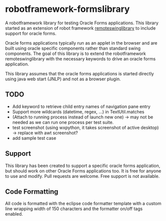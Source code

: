 # robotframework-formslibrary

A robotframework library for testing Oracle Forms applications.
This library started as an extension of robot framework [remoteswinglibrary](https://github.com/robotframework/remoteswinglibrary) to include support for oracle forms.

Oracle forms applications typically run as an applet in the browser and are built using oracle specific components rather than standard swing components.
The goal of this library is to extend the robotframework remoteswinglibrary with the necessary keywords to drive an oracle forms application.

This library assumes that the oracle forms applications is started directly using java web start (JNLP) and not as a browser plugin.


## TODO
* Add keyword to retrieve child entry names of navigation pane entry 
* Support more wildcards (datetime, regex, ...) in TextUtil.matches
* (Attach to running process instead of launch new one) -> may not be needed as we can run one process per test suite.
* test screenshot (using wxpython, it takes screenshot of active desktop) -> replace with awt screenshot?
* add sample test case

## Support

This library has been created to support a specific oracle forms application, but should work on other Oracle Forms applications too. It is free for anyone to use and modify. Pull requests are welcome.
Free support is not available.

## Code Formatting

All code is formatted with the eclipse code formatter template with a custom line wrapping width of 150 characters and the formatter on/off tags enabled.
